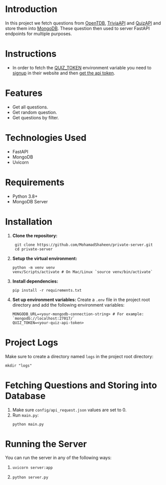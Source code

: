 # Introduction

In this project we fetch questions from [OpenTDB](https://opentdb.com/api_config.php), [TriviaAPI](https://the-trivia-api.com/docs/v2/) and [QuizAPI](https://quizapi.io/docs/1.0/overview) and store them into [MongoDB](https://www.mongodb.com/try/download/shell). These question then used to server FastAPI endpoints for multiple purposes.

# Instructions

- In order to fetch the [QUIZ_TOKEN](#installation) environment variable you need to [signup](https://quizapi.io/register) in their website and then [get the api token](https://quizapi.io/clientarea/settings/token).

# Features

- Get all questions.
- Get random question.
- Get questions by filter.

# Technologies Used

- FastAPI
- MongoDB
- Uvicorn

# Requirements

- Python 3.8+
- MongoDB Server

# Installation

1. **Clone the repository:**
   ```shell
    git clone https://github.com/MohamadShaheen/private-server.git
    cd private-server
    ```
   
2. **Setup the virtual environment:**
   ```shell
   python -m venv venv
   venv/Scripts/activate # On Mac/Linux `source venv/bin/activate`
    ```
   
3. **Install dependencies:**
    ```shell
    pip install -r requirements.txt
    ```
   
4. **Set up environment variables:** Create a `.env` file in the project root directory and add the following environment variables:
    ```shell
    MONGODB_URL=<your-mongodb-connection-string> # For example: `mongodb://localhost:27017/`
    QUIZ_TOKEN=<your-quiz-api-token>
    ```
   
# Project Logs

Make sure to create a directory named `logs` in the project root directory:
   ```shell
   mkdir "logs"
   ```

# Fetching Questions and Storing into Database

1. Make sure `config/api_request.json` values are set to 0.
2. Run `main.py`:
    ```shell
    python main.py
    ```

# Running the Server

You can run the server in any of the following ways:
1. ```shell
   uvicorn server:app
   ```
2. ```shell
   python server.py
   ```
